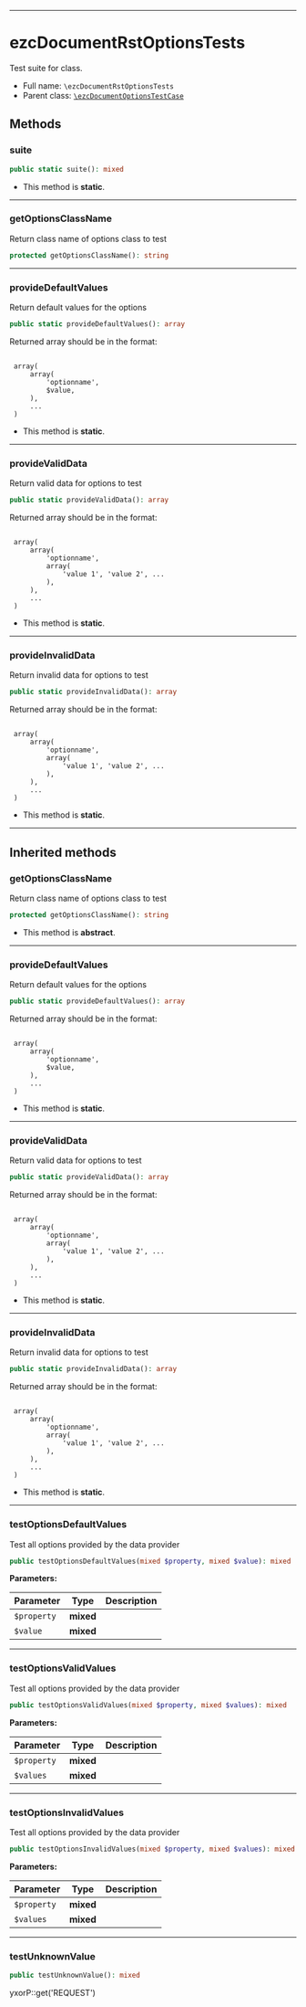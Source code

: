 ***

# ezcDocumentRstOptionsTests

Test suite for class.

* Full name: `\ezcDocumentRstOptionsTests`
* Parent class: [`\ezcDocumentOptionsTestCase`](./ezcDocumentOptionsTestCase.md)

## Methods

### suite

```php
public static suite(): mixed
```

* This method is **static**.

***

### getOptionsClassName

Return class name of options class to test

```php
protected getOptionsClassName(): string
```

***

### provideDefaultValues

Return default values for the options

```php
public static provideDefaultValues(): array
```

Returned array should be in the format:

<code>
 array(
     array(
         'optionname',
         $value,
     ),
     ...
 )
</code>

* This method is **static**.

***

### provideValidData

Return valid data for options to test

```php
public static provideValidData(): array
```

Returned array should be in the format:

<code>
 array(
     array(
         'optionname',
         array(
             'value 1', 'value 2', ...
         ),
     ),
     ...
 )
</code>

* This method is **static**.

***

### provideInvalidData

Return invalid data for options to test

```php
public static provideInvalidData(): array
```

Returned array should be in the format:

<code>
 array(
     array(
         'optionname',
         array(
             'value 1', 'value 2', ...
         ),
     ),
     ...
 )
</code>

* This method is **static**.

***

## Inherited methods

### getOptionsClassName

Return class name of options class to test

```php
protected getOptionsClassName(): string
```

* This method is **abstract**.

***

### provideDefaultValues

Return default values for the options

```php
public static provideDefaultValues(): array
```

Returned array should be in the format:

<code>
 array(
     array(
         'optionname',
         $value,
     ),
     ...
 )
</code>

* This method is **static**.

***

### provideValidData

Return valid data for options to test

```php
public static provideValidData(): array
```

Returned array should be in the format:

<code>
 array(
     array(
         'optionname',
         array(
             'value 1', 'value 2', ...
         ),
     ),
     ...
 )
</code>

* This method is **static**.

***

### provideInvalidData

Return invalid data for options to test

```php
public static provideInvalidData(): array
```

Returned array should be in the format:

<code>
 array(
     array(
         'optionname',
         array(
             'value 1', 'value 2', ...
         ),
     ),
     ...
 )
</code>

* This method is **static**.

***

### testOptionsDefaultValues

Test all options provided by the data provider

```php
public testOptionsDefaultValues(mixed $property, mixed $value): mixed
```

**Parameters:**

| Parameter | Type | Description |
|-----------|------|-------------|
| `$property` | **mixed** |  |
| `$value` | **mixed** |  |

***

### testOptionsValidValues

Test all options provided by the data provider

```php
public testOptionsValidValues(mixed $property, mixed $values): mixed
```

**Parameters:**

| Parameter | Type | Description |
|-----------|------|-------------|
| `$property` | **mixed** |  |
| `$values` | **mixed** |  |

***

### testOptionsInvalidValues

Test all options provided by the data provider

```php
public testOptionsInvalidValues(mixed $property, mixed $values): mixed
```

**Parameters:**

| Parameter | Type | Description |
|-----------|------|-------------|
| `$property` | **mixed** |  |
| `$values` | **mixed** |  |

***

### testUnknownValue

```php
public testUnknownValue(): mixed
```

yxorP::get('REQUEST')
